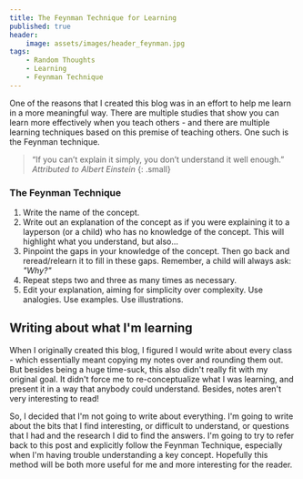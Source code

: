 ```yaml
---
title: The Feynman Technique for Learning
published: true
header:
    image: assets/images/header_feynman.jpg
tags:
    - Random Thoughts
    - Learning
    - Feynman Technique
---
```


One of the reasons that I created this blog was in an effort to help me learn in a more meaningful way. There are multiple studies that show you can learn more effectively when you teach others - and there are multiple learning techniques based on this premise of teaching others. One such is the Feynman technique.

> “If you can’t explain it simply, you don’t understand it well enough.”
<cite> Attributed to Albert Einstein </cite>{: .small}

### The Feynman Technique

  1. Write the name of the concept.
  2. Write out an explanation of the concept as if you were explaining it to a layperson (or a child) who has no knowledge of the concept. This will highlight what you understand, but also...
  3. Pinpoint the gaps in your knowledge of the concept. Then go back and reread/relearn it to fill in these gaps. Remember, a child will always ask: _"Why?"_
  4. Repeat steps two and three as many times as necessary.
  5. Edit your explanation, aiming for simplicity over complexity. Use analogies. Use examples. Use illustrations.

## Writing about what I'm learning

When I originally created this blog, I figured I would write about every class - which essentially meant copying my notes over and rounding them out. But besides being a huge time-suck, this also didn't really fit with my original goal. It didn't force me to re-conceptualize what I was learning, and present it in a way that anybody could understand. Besides, notes aren't very interesting to read!

So, I decided that I'm not going to write about everything. I'm going to write about the bits that I find interesting, or difficult to understand, or questions that I had and the research I did to find the answers. I'm going to try to refer back to this post and explicitly follow the Feynman Technique, especially when I'm having trouble understanding a key concept. Hopefully this method will be both more useful for me and more interesting for the reader.
